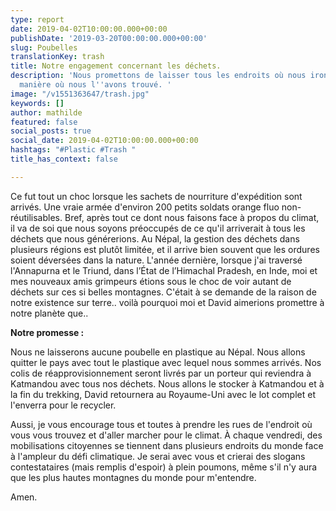 ```yaml
---
type: report
date: 2019-04-02T10:00:00.000+00:00
publishDate: '2019-03-20T00:00:00.000+00:00'
slug: Poubelles
translationKey: trash
title: Notre engagement concernant les déchets.
description: 'Nous promettons de laisser tous les endroits où nous irons de la même
  manière où nous l''avons trouvé. '
image: "/v1551363647/trash.jpg"
keywords: []
author: mathilde
featured: false
social_posts: true
social_date: 2019-04-02T10:00:00.000+00:00
hashtags: "#Plastic #Trash "
title_has_context: false

---
```

Ce fut tout un choc lorsque les sachets de nourriture d'expédition sont arrivés. Une vraie armée d'environ 200 petits soldats orange fluo non-réutilisables. Bref, après tout ce dont nous faisons face à propos du climat, il va de soi que nous soyons préoccupés de ce qu'il arriverait à tous les déchets que nous générerions. Au Népal, la gestion des déchets dans plusieurs régions est plutôt limitée, et il arrive bien souvent que les ordures soient déversées dans la nature. L'année dernière, lorsque j'ai traversé l'Annapurna et le Triund, dans l’État de l’Himachal Pradesh, en Inde, moi et mes nouveaux amis grimpeurs étions sous le choc de voir autant de déchets sur ces si belles montagnes. C'était à se demande de la raison de notre existence sur terre.. voilà pourquoi moi et David aimerions promettre à notre planète que..

**Notre promesse :** 

Nous ne laisserons aucune poubelle en plastique au Népal. Nous allons quitter le pays avec tout le plastique avec lequel nous sommes arrivés. Nos colis de réapprovisionnement seront livrés par un porteur qui reviendra à Katmandou avec tous nos déchets. Nous allons le stocker à Katmandou et à la fin du trekking, David retournera au Royaume-Uni avec le lot complet et l'enverra pour le recycler.

Aussi, je vous encourage tous et toutes à prendre les rues de l'endroit où vous vous trouvez et d'aller marcher pour le climat. À chaque vendredi, des mobilisations citoyennes se tiennent dans plusieurs endroits du monde face à l'ampleur du défi climatique. Je serai avec vous et crierai des slogans contestataires (mais remplis d'espoir) à plein poumons, même s'il n'y aura que les plus hautes montagnes du monde pour m'entendre.

Amen.